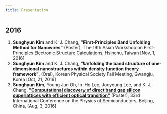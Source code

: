 ```yaml
---
title: Presentation
---
```


## 2016

1. **Sunghyun Kim** and K. J. Chang, **"First-Principles Band Unfolding Method for Nanowires"** (Poster), The 19th Asian Workshop on First-Principles Electronic Structure Calculations, Hsinchu, Taiwan [Nov, 1, 2016]
1. **Sunghyun Kim** and K. J. Chang, **"Unfolding the band structure of one-dimensional nanostructures within density function theory framework"**, (Oral), Korean Physical Society Fall Meeting, Gwangju, Korea [Oct, 21, 2016]
1. **Sunghyun Kim**, Young Jun Oh, In-Ho Lee, Jooyoung Lee, and K. J. Chang, [**"Computational discovery of direct band gap silicon superlattices with efficient optical transition"**](http://www.icps2016.org/ICPS2016%20Final%20Program%20V6.pdf) (Poster), 33rd International Conference on the Physics of Semiconductors, Beijing, China, [Aug, 3, 2016]
